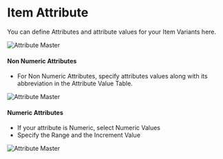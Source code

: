# Item Attribute

You can define Attributes and attribute values for your Item Variants here.

<img class="screenshot" alt="Attribute Master" src="{{docs_base_url}}/assets/img/stock/item-attribute.png">

#### Non Numeric Attributes

* For Non Numeric Attributes, specify attributes values along with its abbreviation in the Attribute Value Table.

<img class="screenshot" alt="Attribute Master" src="{{docs_base_url}}/assets/img/stock/item-attribute-non-numeric.png">

#### Numeric Attributes

* If your attribute is Numeric, select Numeric Values
* Specify the Range and the Increment Value

<img class="screenshot" alt="Attribute Master" src="{{docs_base_url}}/assets/img/stock/item-attribute-numeric.png">
